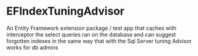 # EFIndexTuningAdvisor

An Entity Framework extension package / test app that caches with interceptor the select queries ran on the database and can suggest forgotten indexes in the same way that with the Sql Server tuning Advisor works for db admins
